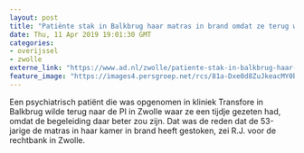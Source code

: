 ```yaml
---
layout: post
title: "Patiënte stak in Balkbrug haar matras in brand omdat ze terug wilde naar de gevangenis in Zwolle"
date: Thu, 11 Apr 2019 19:01:30 GMT
categories: 
- overijssel 
- zwolle 
externe_link: "https://www.ad.nl/zwolle/patiente-stak-in-balkbrug-haar-matras-in-brand-omdat-ze-terug-wilde-naar-de-gevangenis-in-zwolle~ad0c784a/"
feature_image: "https://images4.persgroep.net/rcs/81a-Dxe0d8ZuJkeacMY0bY9xu14/diocontent/69640906/_fitwidth/400/?appId=21791a8992982cd8da851550a453bd7f&quality=0.7"
---
```


Een psychiatrisch patiënt die was opgenomen in kliniek Transfore in Balkbrug wilde terug naar de PI in Zwolle waar ze een tijdje gezeten had, omdat de begeleiding daar beter zou zijn. Dat was de reden dat de 53-jarige de matras in haar kamer in brand heeft gestoken, zei R.J. voor de rechtbank in Zwolle.
